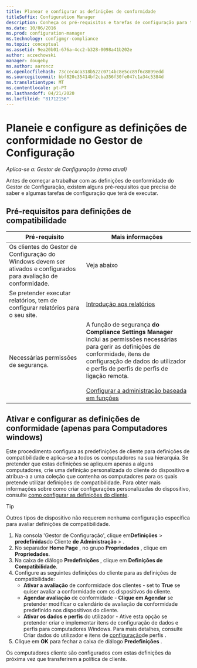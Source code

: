 ```yaml
---
title: Planear e configurar as definições de conformidade
titleSuffix: Configuration Manager
description: Conheça os pré-requisitos e tarefas de configuração para trabalhar com as definições de conformidade no 'Gestor de Configuração'.
ms.date: 10/06/2016
ms.prod: configuration-manager
ms.technology: configmgr-compliance
ms.topic: conceptual
ms.assetid: 9ea20b01-676a-4cc2-b328-0098a41b202e
author: aczechowski
manager: dougeby
ms.author: aaroncz
ms.openlocfilehash: 73ccec4ca318b522c0714bc8e5cc89f6c8899edd
ms.sourcegitcommit: bbf820c35414bf2cba356f30fe047c1a34c5384d
ms.translationtype: MT
ms.contentlocale: pt-PT
ms.lasthandoff: 04/21/2020
ms.locfileid: "81712156"
---
```

# <a name="plan-for-and-configure-compliance-settings-in-configuration-manager"></a>Planeie e configure as definições de conformidade no Gestor de Configuração

*Aplica-se a: Gestor de Configuração (ramo atual)*

Antes de começar a trabalhar com as definições de conformidade do Gestor de Configuração, existem alguns pré-requisitos que precisa de saber e algumas tarefas de configuração que terá de executar.  

## <a name="prerequisites-for-compliance-settings"></a>Pré-requisitos para definições de compatibilidade  

|Pré-requisito|Mais informações|  
|------------------|----------------------|  
|Os clientes do Gestor de Configuração do Windows devem ser ativados e configurados para avaliação de conformidade.|Veja abaixo|  
|Se pretender executar relatórios, tem de configurar relatórios para o seu site.|[Introdução aos relatórios](../../core/servers/manage/introduction-to-reporting.md)|  
|Necessárias permissões de segurança.|A função de segurança **do Compliance Settings Manager** inclui as permissões necessárias para gerir as definições de conformidade, itens de configuração de dados do utilizador e perfis de perfis de perfis de ligação remota.<br /><br /> [Configurar a administração baseada em funções](../../core/servers/deploy/configure/configure-role-based-administration.md)|  

##  <a name="enable-and-configure-compliance-settings-for-windows-pcs-only"></a>Ativar e configurar as definições de conformidade (apenas para Computadores windows)  

Este procedimento configura as predefinições de cliente para definições de compatibilidade e aplica-se a todos os computadores na sua hierarquia. Se pretender que estas definições se apliquem apenas a alguns computadores, crie uma definição personalizada do cliente do dispositivo e atribua-a a uma coleção que contenha os computadores para os quais pretende utilizar definições de compatibilidade. Para obter mais informações sobre como criar configurações personalizadas do dispositivo, consulte [como configurar as definições do cliente](../../core/clients/deploy/configure-client-settings.md).  

> [!TIP]  
>  Outros tipos de dispositivo não requerem nenhuma configuração específica para avaliar definições de compatibilidade.  

1.  Na consola 'Gestor de Configuração', clique em**Definições** > **predefinidas**do Cliente **de Administração** > .  
2.  No separador **Home Page** , no grupo **Propriedades** , clique em **Propriedades**.  
3.  Na caixa de diálogo **Predefinições** , clique em **Definições de Compatibilidade**.  
4.  Configure as seguintes definições do cliente para as definições de compatibilidade:
    - **Ativar a avaliação** de conformidade dos clientes - set to **True** se quiser avaliar a conformidade com os dispositivos do cliente.
    - **Agendar avaliação** de conformidade - **Clique em Agendar** se pretender modificar o calendário de avaliação de conformidade predefinido nos dispositivos do cliente.
    - **Ativar os dados e perfis** do utilizador - Ative esta opção se pretender criar e implementar itens de configuração de dados e perfis para computadores Windows. Para mais detalhes, consulte Criar dados do utilizador e itens de [configuração](../deploy-use/create-remote-connection-profiles.md)de perfis .
5. Clique em **OK** para fechar a caixa de diálogo **Predefinições** .  

Os computadores cliente são configurados com estas definições da próxima vez que transferirem a política de cliente.  

